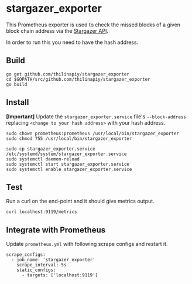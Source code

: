# stargazer_exporter

This Prometheus exporter is used to check the missed blocks of a given block chain address via the [Stargazer API](https://app.swaggerhub.com/apis-docs/Slamper/Stargazer/1.0.0#/Validators/GetValidatorMissesGrouped).

In order to run this you need to have the hash address.

## Build

```
go get github.com/thilinapiy/stargazer_exporter
cd $GOPATH/src/github.com/thilinapiy/stargazer_exporter
go build
```

## Install

**[Important]** Update the `stargazer_exporter.service` file's `--block-address` replacing `<change to your hash address>` with your hash address.

```
sudo chown prometheus:prometheus /usr/local/bin/stargazer_exporter
sudo chmod 755 /usr/local/bin/stargazer_exporter

sudo cp stargazer_exporter.service /etc/systemd/system/stargazer_exporter.service
sudo systemctl daemon-reload
sudo systemctl start stargazer_exporter.service
sudo systemctl enable stargazer_exporter.service
```

## Test

Run a curl on the end-point and it should give metrics output.

```
curl localhost:9119/metrics
```

## Integrate with Prometheus

Update `prometheus.yml` with following scrape configs and restart it.

```
scrape_configs:
  - job_name: 'stargazer_exporter'
    scrape_interval: 5s
    static_configs:
      - targets: ['localhost:9119'] 

```
